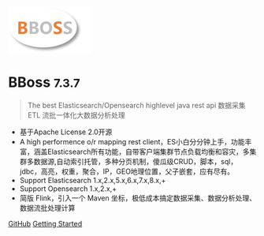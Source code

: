 ![logo](images/logo.png)

# BBoss <small>7.3.7</small>

> The best Elasticsearch/Opensearch highlevel java rest api
> 数据采集ETL
> 流批一体化大数据分析处理

- 基于Apache License 2.0开源
- A high performence o/r mapping rest client，ES小白分分钟上手，功能丰富，涵盖Elasticsearch所有功能，自带客户端集群节点负载均衡和容灾，多集群多数据源,自动索引托管，多种分页机制，傻瓜级CRUD，脚本，sql，jdbc，高亮，权重，聚合，IP，GEO地理位置，父子嵌套，应有尽有。
- Support Elasticsearch 1.x,2.x,5.x,6.x,7.x,8.x,+
- Support Opensearch 1.x,2.x,+
- 简版 Flink，引入一个 Maven 坐标，极低成本搞定数据采集、数据分析处理、数据流批处理计算

[GitHub](https://github.com/bbossgroups/bboss-elastic-tran)
[Getting Started](README.md)

